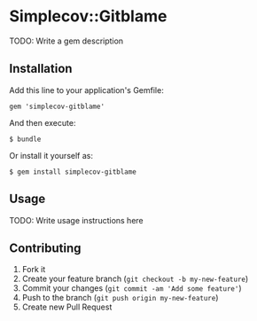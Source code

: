 # Simplecov::Gitblame

TODO: Write a gem description

## Installation

Add this line to your application's Gemfile:

    gem 'simplecov-gitblame'

And then execute:

    $ bundle

Or install it yourself as:

    $ gem install simplecov-gitblame

## Usage

TODO: Write usage instructions here

## Contributing

1. Fork it
2. Create your feature branch (`git checkout -b my-new-feature`)
3. Commit your changes (`git commit -am 'Add some feature'`)
4. Push to the branch (`git push origin my-new-feature`)
5. Create new Pull Request
